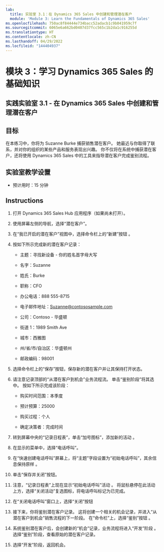 ```yaml
---
lab:
  title: 实验室 3.1：在 Dynamics 365 Sales 中创建和管理潜在客户
  module: 'Module 3: Learn the Fundamentals of Dynamics 365 Sales'
ms.openlocfilehash: 750ac8f84444e734bacc52adacb1c9b041959c7f
ms.sourcegitcommit: 6065e6a662bd0407d37fcc565c1b2da1c916255d
ms.translationtype: HT
ms.contentlocale: zh-CN
ms.lasthandoff: 04/29/2022
ms.locfileid: "144404937"
---
```

<a name="module-3-learn-the-fundamentals-of-dynamics-365-sales"></a>模块 3：学习 Dynamics 365 Sales 的基础知识
========================

## <a name="practice-lab-31---create-and-manage-a-lead-in-dynamics-365-sales"></a>实践实验室 3.1 - 在 Dynamics 365 Sales 中创建和管理潜在客户

## <a name="objectives"></a>目标

在本练习中，你将为 Suzanne Burke 捕获销售潜在客户。 她最近与你取得了联系，并对你的组织的某些产品和服务表现出兴趣。 你不仅将在系统中捕获潜在客户，还将使用 Dynamics 365 Sales 中的工具来指导潜在客户完成鉴别流程。


## <a name="lab-setup"></a>实验室教学设置

  - 预计用时：15 分钟

## <a name="instructions"></a>Instructions

1. 打开 Dynamics 365 Sales Hub 应用程序（如果尚未打开）。 

2. 使用屏幕左侧的导航，选择“潜在客户”。 

3. 在“我已开启的潜在客户”视图中，选择命令栏上的“新建”按钮 。

4. 按如下所示完成新的潜在客户记录：

    - 主题：寻找新设备 - 你的姓名首字母大写

    - 名字：Suzanne

    - 姓氏：Burke

    - 职称：CFO

    - 办公电话：888 555-8715

    - 电子邮件地址：Suzanne@contososample.com

    - 公司：Contoso - 华盛顿

    - 街道 1：1989 Smith Ave

    - 城市：西雅图

    - 州/省/市/自治区：华盛顿州

    - 邮政编码：98001 

5. 选择命令栏上的“保存”按钮，保存新的潜在客户并让其保持打开状态。

6. 请注意记录顶部的“从潜在客户到机会”业务流程流。 单击“鉴别阶段”将其选中。 按如下所示完成该阶段：

    - 购买时间范围：本季度

    - 预计预算：25000 

    - 购买过程：个人

    - 确定决策者：完成时间

7. 转到屏幕中央的“记录日程表”，单击“加号图标”，添加新的活动 。 

8. 在显示的菜单中，选择“电话呼叫”。

9. 在“快速创建电话呼叫”屏幕上，将“主题”字段设置为“初始电话呼叫”，其余信息保持原样  。 

10. 单击“保存并关闭”按钮。

11. 注意，“记录日程表”上现在显示“初始电话呼叫”活动 。 将鼠标悬停在此活动上方，选择“关闭活动”复选图标，将电话呼叫标记为已完成。 

12. 在“关闭电话呼叫”窗口上，选择“关闭”按钮  

13. 接下来，你将鉴别潜在客户记录。  这将创建一个相关的机会记录，并进入“从潜在客户到机会”销售流程的下一阶段。  在“命令栏”上，选择“鉴别”按钮 。  

14. 系统鉴别潜在客户后，会创建新的“机会”记录，业务流程将进入“开发”阶段 。  选择“鉴别”阶段，查看原始的潜在客户记录。 

15. 选择“开发”阶段，返回机会。

